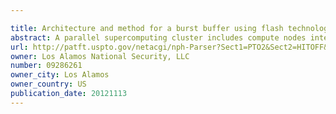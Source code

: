 ```yaml
---

title: Architecture and method for a burst buffer using flash technology
abstract: A parallel supercomputing cluster includes compute nodes interconnected in a mesh of data links for executing an MPI job, and solid-state storage nodes each linked to a respective group of the compute nodes for receiving checkpoint data from the respective compute nodes, and magnetic disk storage linked to each of the solid-state storage nodes for asynchronous migration of the checkpoint data from the solid-state storage nodes to the magnetic disk storage. Each solid-state storage node presents a file system interface to the MPI job, and multiple MPI processes of the MPI job write the checkpoint data to a shared file in the solid-state storage in a strided fashion, and the solid-state storage node asynchronously migrates the checkpoint data from the shared file in the solid-state storage to the magnetic disk storage and writes the checkpoint data to the magnetic disk storage in a sequential fashion.
url: http://patft.uspto.gov/netacgi/nph-Parser?Sect1=PTO2&Sect2=HITOFF&p=1&u=%2Fnetahtml%2FPTO%2Fsearch-adv.htm&r=1&f=G&l=50&d=PALL&S1=09286261&OS=09286261&RS=09286261
owner: Los Alamos National Security, LLC
number: 09286261
owner_city: Los Alamos
owner_country: US
publication_date: 20121113
---
```

